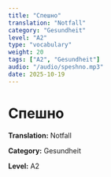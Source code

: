 ```yaml
---
title: "Спешно"
translation: "Notfall"
category: "Gesundheit"
level: "A2"
type: "vocabulary"
weight: 20
tags: ["A2", "Gesundheit"]
audio: "/audio/speshno.mp3"
date: 2025-10-19
---
```


# Спешно

**Translation:** Notfall

**Category:** Gesundheit

**Level:** A2

